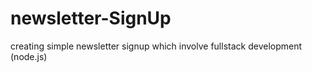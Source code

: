 # newsletter-SignUp
creating simple newsletter signup which involve fullstack development (node.js)
